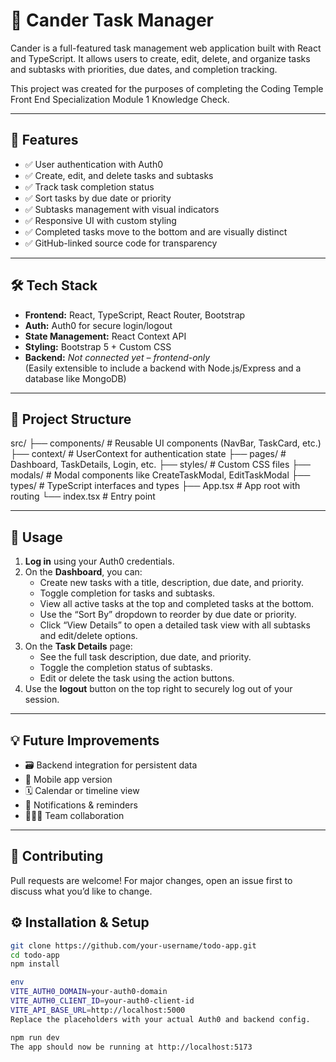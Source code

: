# 📝 Cander Task Manager

Cander is a full-featured task management web application built with React and TypeScript. It allows users to create, edit, delete, and organize tasks and subtasks with priorities, due dates, and completion tracking.

This project was created for the purposes of completing the Coding Temple Front End Specialization Module 1 Knowledge Check.

---

## 🚀 Features

- ✅ User authentication with Auth0
- ✅ Create, edit, and delete tasks and subtasks
- ✅ Track task completion status
- ✅ Sort tasks by due date or priority
- ✅ Subtasks management with visual indicators
- ✅ Responsive UI with custom styling
- ✅ Completed tasks move to the bottom and are visually distinct
- ✅ GitHub-linked source code for transparency

---

## 🛠️ Tech Stack

- **Frontend:** React, TypeScript, React Router, Bootstrap
- **Auth:** Auth0 for secure login/logout
- **State Management:** React Context API
- **Styling:** Bootstrap 5 + Custom CSS
- **Backend:** _Not connected yet – frontend-only_  
  (Easily extensible to include a backend with Node.js/Express and a database like MongoDB)

---

## 🧱 Project Structure

src/
├── components/ # Reusable UI components (NavBar, TaskCard, etc.)
├── context/ # UserContext for authentication state
├── pages/ # Dashboard, TaskDetails, Login, etc.
├── styles/ # Custom CSS files
├── modals/ # Modal components like CreateTaskModal, EditTaskModal
├── types/ # TypeScript interfaces and types
├── App.tsx # App root with routing
└── index.tsx # Entry point

---

## 📄 Usage

1. **Log in** using your Auth0 credentials.
2. On the **Dashboard**, you can:
   - Create new tasks with a title, description, due date, and priority.
   - Toggle completion for tasks and subtasks.
   - View all active tasks at the top and completed tasks at the bottom.
   - Use the “Sort By” dropdown to reorder by due date or priority.
   - Click “View Details” to open a detailed task view with all subtasks and edit/delete options.
3. On the **Task Details** page:
   - See the full task description, due date, and priority.
   - Toggle the completion status of subtasks.
   - Edit or delete the task using the action buttons.
4. Use the **logout** button on the top right to securely log out of your session.

---

## 💡 Future Improvements
- 🗃️ Backend integration for persistent data
- 📱 Mobile app version
- 🗓️ Calendar or timeline view
- 🔔 Notifications & reminders
- 🧑‍🤝‍🧑 Team collaboration

---

## 🤝 Contributing

Pull requests are welcome! For major changes, open an issue first to discuss what you’d like to change.



## ⚙️ Installation & Setup

```bash
git clone https://github.com/your-username/todo-app.git
cd todo-app
npm install

env
VITE_AUTH0_DOMAIN=your-auth0-domain
VITE_AUTH0_CLIENT_ID=your-auth0-client-id
VITE_API_BASE_URL=http://localhost:5000
Replace the placeholders with your actual Auth0 and backend config.

npm run dev
The app should now be running at http://localhost:5173
